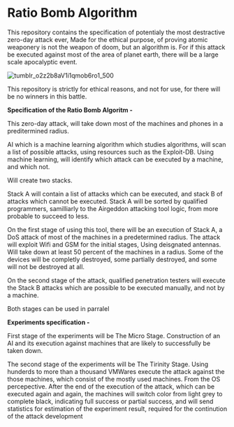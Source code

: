 # Ratio Bomb Algorithm

This repository contains the specification of potentialy the most destractive zero-day attack ever,
Made for the ethical purpose, of proving atomic weaponery is not the weapon of doom, but an algorithm is.
For if this attack be executed against most of the area of planet earth, there will be a large scale apocalyptic event.

![tumblr_o2z2b8aV1i1qmob6ro1_500](https://user-images.githubusercontent.com/88146003/128008308-237395f6-dce3-4f34-bc2a-e289e203d21d.gif)

This repository is strictly for ethical reasons, and not for use, for there will be no winners in this battle.



**Specification of the Ratio Bomb Algoritm -**

This zero-day attack, will take down most of the machines and phones in a preditermined radius.

AI which is a machine learning algorithm which studies algorithms, will scan a list of possible attacks,
using resources such as the Exploit-DB. Using machine learning, will identify which attack can be executed by a machine,
and which not.

Will create two stacks.

Stack A will contain a list of attacks which can be executed, and stack B of attacks which cannot be executed.
Stack A will be sorted by qualified programmers, samilliarly to the Airgeddon attacking tool logic, from more probable to succeed to less.

On the first stage of using this tool, there will be an execution of Stack A, a DoS attack of most of the machines in a predetermined radius.
The attack will exploit Wifi and GSM for the initial stages, Using deisgnated antennas. Will take down at least 50 percent of the machines in a radius.
Some of the devices will be completly destroyed, some partially destroyed, and some will not be destroyed at all.

On the second stage of the attack, qualified penetration testers will execute the Stack B attacks which are possible to be executed manually,
and not by a machine.

Both stages can be used in parralel


**Experiments specification -**

First stage of the experiments will be The Micro Stage. Construction of an AI and its execution against machines that are likely to successfully be taken down.

The second stage of the experiments will be The Tirinity Stage. Using hunderds to more than a thousand VMWares execute the attack against the those machines,
which consist of the mostly used machines. From the OS percepective. After the end of the execution of the attack, which can be executed again and again,
the machines will switch color from light grey to complete black, indicating full success or partial success, and will send statistics for estimation of the
experiment result, required for the continution of the attack development
